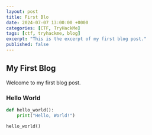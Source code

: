 ```yaml
---
layout: post
title: First Blo
date: 2024-07-07 13:00:00 +0000
categories: [CTF, TryHackMe]
tags: [ctf, tryhackme, blog]
excerpt: "This is the excerpt of my first blog post."
published: false
---
```


## My First Blog ##

Welcome to my first blog post.

### Hello World ###

```python
def hello_world():
    print("Hello, World!")

hello_world()
```

